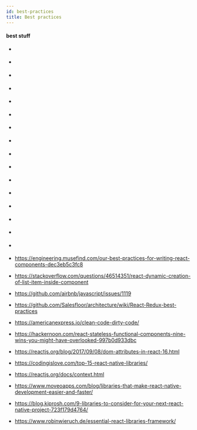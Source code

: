 ```yaml
---
id: best-practices
title: Best practices
---
```


#### best stuff

- []()
- []()
- []()
- []()
- []()
- []()
- []()
- []()
- []()
- []()
- []()
- []()
- []()
- []()
- []()
- []()

- https://engineering.musefind.com/our-best-practices-for-writing-react-components-dec3eb5c3fc8

- https://stackoverflow.com/questions/46514351/react-dynamic-creation-of-list-item-inside-component

- https://github.com/airbnb/javascript/issues/1119

- https://github.com/Salesfloor/architecture/wiki/React-Redux-best-practices

- https://americanexpress.io/clean-code-dirty-code/

- https://hackernoon.com/react-stateless-functional-components-nine-wins-you-might-have-overlooked-997b0d933dbc


- https://reactjs.org/blog/2017/09/08/dom-attributes-in-react-16.html

- https://codingislove.com/top-15-react-native-libraries/

- https://reactjs.org/docs/context.html

- https://www.moveoapps.com/blog/libraries-that-make-react-native-development-easier-and-faster/

- https://blog.kiprosh.com/9-libraries-to-consider-for-your-next-react-native-project-723f179d4764/

- https://www.robinwieruch.de/essential-react-libraries-framework/
